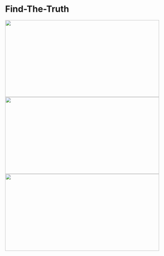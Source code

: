 # Find-The-Truth



<img src="https://user-images.githubusercontent.com/57791061/118223744-a0ba9100-b48a-11eb-8840-ac17cef0922a.PNG" width="500" height="250">

<img src="https://user-images.githubusercontent.com/57791061/118223707-8da7c100-b48a-11eb-8de3-0e42d5d4caff.PNG" width="500" height="250">

<img src="https://user-images.githubusercontent.com/57791061/118223755-a87a3580-b48a-11eb-80e7-cdaee23396ca.PNG" width="500" height="250">
